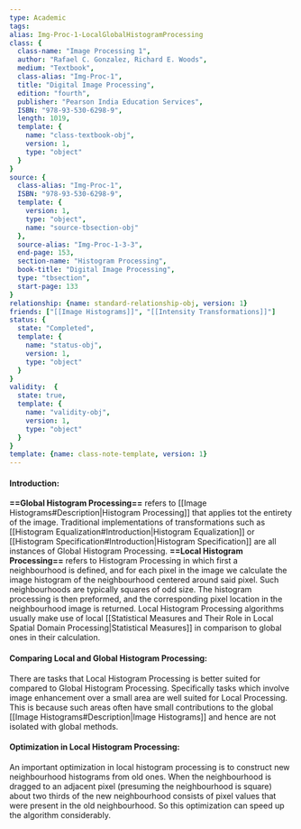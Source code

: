 ```yaml
---
type: Academic
tags:
alias: Img-Proc-1-LocalGlobalHistogramProcessing
class: {
  class-name: "Image Processing 1",
  author: "Rafael C. Gonzalez, Richard E. Woods",
  medium: "Textbook",
  class-alias: "Img-Proc-1",
  title: "Digital Image Processing",
  edition: "fourth",
  publisher: "Pearson India Education Services",
  ISBN: "978-93-530-6298-9",
  length: 1019,
  template: {
    name: "class-textbook-obj",
    version: 1,
    type: "object"
  }
}
source: {
  class-alias: "Img-Proc-1",
  ISBN: "978-93-530-6298-9",
  template: {
    version: 1,
    type: "object",
    name: "source-tbsection-obj"
  },
  source-alias: "Img-Proc-1-3-3",
  end-page: 153,
  section-name: "Histogram Processing",
  book-title: "Digital Image Processing",
  type: "tbsection",
  start-page: 133
}
relationship: {name: standard-relationship-obj, version: 1}
friends: ["[[Image Histograms]]", "[[Intensity Transformations]]"]
status: {
  state: "Completed",
  template: {
    name: "status-obj",
    version: 1,
    type: "object"
  }
}
validity:  {
  state: true,
  template: {
    name: "validity-obj",
    version: 1,
    type: "object"
  }
}
template: {name: class-note-template, version: 1}
---
```

#### Introduction: 
**==Global Histogram Processing==** refers to [[Image Histograms#Description|Histogram Processing]] that applies tot the entirety of the image. Traditional implementations of transformations such as [[Histogram Equalization#Introduction|Histogram Equalization]] or [[Histogram Specification#Introduction|Histogram Specification]] are all instances of Global Histogram Processing. **==Local Histogram Processing==** refers to Histogram Processing in which first a neighbourhood is defined, and for each pixel in the image we calculate the image histogram of the neighbourhood centered around said pixel. Such neighbourhoods are typically squares of odd size. The histogram processing is then preformed, and the corresponding pixel location in the neighbourhood image is returned. Local Histogram Processing algorithms usually make use of local [[Statistical Measures and Their Role in Local Spatial Domain Processing|Statistical Measures]] in comparison to global ones in their calculation. 
 
#### Comparing Local and Global Histogram Processing:
There are tasks that Local Histogram Processing is better suited for compared to Global Histogram Processing. Specifically tasks which involve image enhancement over a small area are well suited for Local Processing. This is because such areas often have small contributions to the global [[Image Histograms#Description|Image Histograms]] and hence are not isolated with global methods.

#### Optimization in Local Histogram Processing: 
An important optimization in local histogram processing is to construct new neighbourhood histograms from old ones. When the neighbourhood is dragged to an adjacent pixel (presuming the neighbourhood is square) about two thirds of the new neighbourhood consists of pixel values that were present in the old neighbourhood. So this optimization can speed up the algorithm considerably. 
